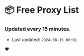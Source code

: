 # :package: Free Proxy List
### Updated every 15 minutes.

- Last updated: `2024-08-15 00:01`

:heart:
